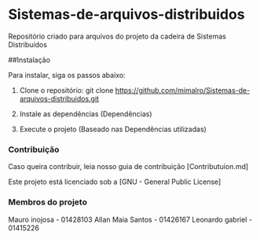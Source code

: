 # Sistemas-de-arquivos-distribuidos
Repositório criado para arquivos do projeto da cadeira de Sistemas Distribuídos

##Instalação

Para instalar, siga os passos abaixo:

1. Clone o repositório:
   git clone https://github.com/mimalro/Sistemas-de-arquivos-distribuidos.git

2. Instale as dependências
    (Dependências)
3. Execute o projeto
     (Baseado nas Dependências utilizadas)

 ### Contribuição

 Caso queira contribuir, leia nosso guia de contribuição [Contributuion.md]

 Este projeto está licenciado sob a [GNU - General Public License]

 ### Membros do projeto
  Mauro inojosa - 01428103
  Allan Maia Santos - 01426167
  Leonardo gabriel - 01415226
